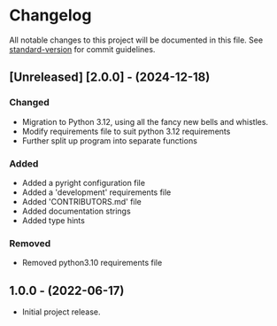 # Changelog

All notable changes to this project will be documented in this file. See [standard-version](https://github.com/conventional-changelog/standard-version) for commit guidelines.


## [Unreleased] [2.0.0] - (2024-12-18)

### Changed
 - Migration to Python 3.12, using all the fancy new bells and whistles.
 - Modify requirements file to suit python 3.12 requirements
 - Further split up program into separate functions

### Added
 - Added a pyright configuration file
 - Added a 'development' requirements file
 - Added 'CONTRIBUTORS.md' file
 - Added documentation strings
 - Added type hints

### Removed
 - Removed python3.10 requirements file


## 1.0.0 - (2022-06-17)
 - Initial project release.

